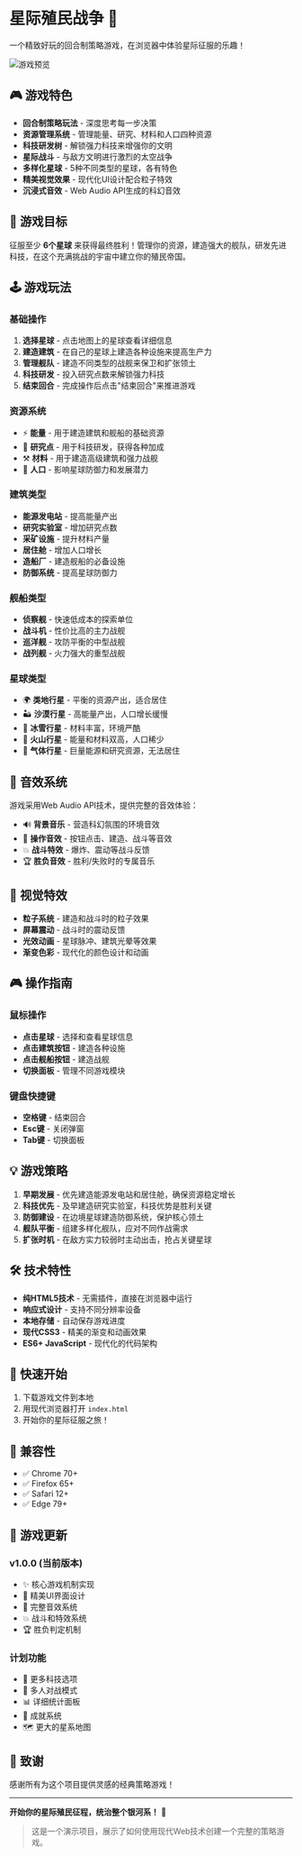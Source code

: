 # 星际殖民战争 🚀

一个精致好玩的回合制策略游戏，在浏览器中体验星际征服的乐趣！

![游戏预览](https://via.placeholder.com/800x400/16213e/4a9eff?text=星际殖民战争)

## 🎮 游戏特色

- **回合制策略玩法** - 深度思考每一步决策
- **资源管理系统** - 管理能量、研究、材料和人口四种资源
- **科技研发树** - 解锁强力科技来增强你的文明
- **星际战斗** - 与敌方文明进行激烈的太空战争
- **多样化星球** - 5种不同类型的星球，各有特色
- **精美视觉效果** - 现代化UI设计配合粒子特效
- **沉浸式音效** - Web Audio API生成的科幻音效

## 🎯 游戏目标

征服至少 **6个星球** 来获得最终胜利！管理你的资源，建造强大的舰队，研发先进科技，在这个充满挑战的宇宙中建立你的殖民帝国。

## 🕹️ 游戏玩法

### 基础操作
1. **选择星球** - 点击地图上的星球查看详细信息
2. **建造建筑** - 在自己的星球上建造各种设施来提高生产力
3. **管理舰队** - 建造不同类型的战舰来保卫和扩张领土
4. **科技研发** - 投入研究点数来解锁强力科技
5. **结束回合** - 完成操作后点击"结束回合"来推进游戏

### 资源系统
- ⚡ **能量** - 用于建造建筑和舰船的基础资源
- 🔬 **研究点** - 用于科技研发，获得各种加成
- ⚒️ **材料** - 用于建造高级建筑和强力战舰
- 👥 **人口** - 影响星球防御力和发展潜力

### 建筑类型
- **能源发电站** - 提高能量产出
- **研究实验室** - 增加研究点数
- **采矿设施** - 提升材料产量
- **居住舱** - 增加人口增长
- **造船厂** - 建造舰船的必备设施
- **防御系统** - 提高星球防御力

### 舰船类型
- **侦察舰** - 快速低成本的探索单位
- **战斗机** - 性价比高的主力战舰
- **巡洋舰** - 攻防平衡的中型战舰
- **战列舰** - 火力强大的重型战舰

### 星球类型
- 🌍 **类地行星** - 平衡的资源产出，适合居住
- 🏜️ **沙漠行星** - 高能量产出，人口增长缓慢
- 🧊 **冰雪行星** - 材料丰富，环境严酷
- 🌋 **火山行星** - 能量和材料双高，人口稀少
- 💨 **气体行星** - 巨量能源和研究资源，无法居住

## 🎵 音效系统

游戏采用Web Audio API技术，提供完整的音效体验：
- 🔊 **背景音乐** - 营造科幻氛围的环境音效
- 🎯 **操作音效** - 按钮点击、建造、战斗等音效
- 💥 **战斗特效** - 爆炸、震动等战斗反馈
- 🏆 **胜负音效** - 胜利/失败时的专属音乐

## 🎨 视觉特效

- **粒子系统** - 建造和战斗时的粒子效果
- **屏幕震动** - 战斗时的震动反馈
- **光效动画** - 星球脉冲、建筑光晕等效果
- **渐变色彩** - 现代化的颜色设计和动画

## 🎮 操作指南

### 鼠标操作
- **点击星球** - 选择和查看星球信息
- **点击建筑按钮** - 建造各种设施
- **点击舰船按钮** - 建造战舰
- **切换面板** - 管理不同游戏模块

### 键盘快捷键
- **空格键** - 结束回合
- **Esc键** - 关闭弹窗
- **Tab键** - 切换面板

## 💡 游戏策略

1. **早期发展** - 优先建造能源发电站和居住舱，确保资源稳定增长
2. **科技优先** - 及早建造研究实验室，科技优势是胜利关键
3. **防御建设** - 在边境星球建造防御系统，保护核心领土
4. **舰队平衡** - 组建多样化舰队，应对不同作战需求
5. **扩张时机** - 在敌方实力较弱时主动出击，抢占关键星球

## 🛠️ 技术特性

- **纯HTML5技术** - 无需插件，直接在浏览器中运行
- **响应式设计** - 支持不同分辨率设备
- **本地存储** - 自动保存游戏进度
- **现代CSS3** - 精美的渐变和动画效果
- **ES6+ JavaScript** - 现代化的代码架构

## 🚀 快速开始

1. 下载游戏文件到本地
2. 用现代浏览器打开 `index.html`
3. 开始你的星际征服之旅！

## 📱 兼容性

- ✅ Chrome 70+
- ✅ Firefox 65+
- ✅ Safari 12+
- ✅ Edge 79+

## 🔄 游戏更新

### v1.0.0 (当前版本)
- ✨ 核心游戏机制实现
- 🎨 精美UI界面设计
- 🎵 完整音效系统
- 💥 战斗和特效系统
- 🏆 胜负判定机制

### 计划功能
- 🌟 更多科技选项
- 🤝 多人对战模式
- 📊 详细统计面板
- 🎯 成就系统
- 🗺️ 更大的星系地图

## 🎊 致谢

感谢所有为这个项目提供灵感的经典策略游戏！

---

**开始你的星际殖民征程，统治整个银河系！** 🌌

> 这是一个演示项目，展示了如何使用现代Web技术创建一个完整的策略游戏。
